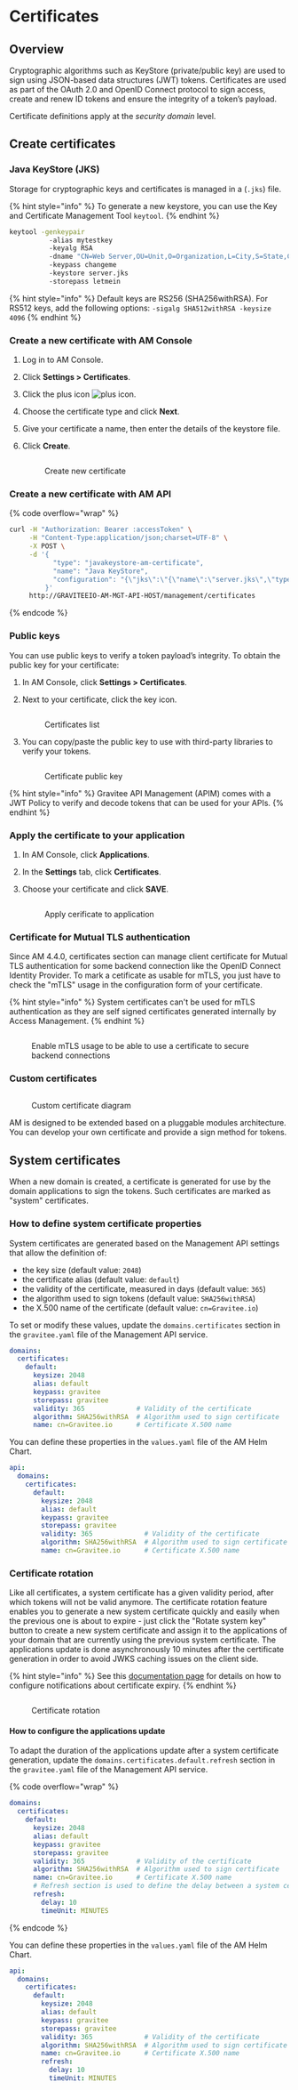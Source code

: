 # Certificates

## Overview

Cryptographic algorithms such as KeyStore (private/public key) are used to sign using JSON-based data structures (JWT) tokens. Certificates are used as part of the OAuth 2.0 and OpenID Connect protocol to sign access, create and renew ID tokens and ensure the integrity of a token’s payload.

Certificate definitions apply at the _security domain_ level.

## Create certificates

### Java KeyStore (JKS)

Storage for cryptographic keys and certificates is managed in a (`.jks`) file.

{% hint style="info" %}
To generate a new keystore, you can use the Key and Certificate Management Tool `keytool`.
{% endhint %}

```sh
keytool -genkeypair
          -alias mytestkey
          -keyalg RSA
          -dname "CN=Web Server,OU=Unit,O=Organization,L=City,S=State,C=US"
          -keypass changeme
          -keystore server.jks
          -storepass letmein
```

{% hint style="info" %}
Default keys are RS256 (SHA256withRSA). For RS512 keys, add the following options: `-sigalg SHA512withRSA -keysize 4096`
{% endhint %}

### Create a new certificate with AM Console

1. Log in to AM Console.
2. Click **Settings > Certificates**.
3. Click the plus icon ![plus icon](https://docs.gravitee.io/images/icons/plus-icon.png).
4. Choose the certificate type and click **Next**.
5. Give your certificate a name, then enter the details of the keystore file.
6.  Click **Create**.

    <figure><img src="https://docs.gravitee.io/images/am/current/graviteeio-am-userguide-create-certificate.png" alt=""><figcaption><p>Create new certificate</p></figcaption></figure>

### Create a new certificate with AM API

{% code overflow="wrap" %}
```sh
curl -H "Authorization: Bearer :accessToken" \
     -H "Content-Type:application/json;charset=UTF-8" \
     -X POST \
     -d '{
           "type": "javakeystore-am-certificate",
           "name": "Java KeyStore",
           "configuration": "{\"jks\":\"{\"name\":\"server.jks\",\"type\":\"\",\"size\":2236,\"content\":\"base64EncodingFile\",\"storepass\":\"letmein\",\"alias\":\"mytestkey\",\"keypass\":\"changeme\"}"
         }'
     http://GRAVITEEIO-AM-MGT-API-HOST/management/certificates
```
{% endcode %}

### Public keys

You can use public keys to verify a token payload’s integrity. To obtain the public key for your certificate:

1. In AM Console, click **Settings > Certificates**.
2.  Next to your certificate, click the key icon.

    <figure><img src="https://docs.gravitee.io/images/am/current/graviteeio-am-quickstart-profile-public-key.png" alt=""><figcaption><p>Certificates list</p></figcaption></figure>
3.  You can copy/paste the public key to use with third-party libraries to verify your tokens.

    <figure><img src="https://docs.gravitee.io/images/am/current/graviteeio-am-userguide-public-key.png" alt=""><figcaption><p>Certificate public key</p></figcaption></figure>

{% hint style="info" %}
Gravitee API Management (APIM) comes with a JWT Policy to verify and decode tokens that can be used for your APIs.
{% endhint %}

### Apply the certificate to your application

1. In AM Console, click **Applications**.
2. In the **Settings** tab, click **Certificates**.
3.  Choose your certificate and click **SAVE**.

    <figure><img src="https://docs.gravitee.io/images/am/current/graviteeio-am-userguide-certificate-app.png" alt=""><figcaption><p>Apply cerificate to application</p></figcaption></figure>

### Certificate for Mutual TLS authentication

Since AM 4.4.0, certificates section can manage client certificate for Mutual TLS authentication for some backend connection like the OpenID Connect Identity Provider. To mark a cetificate as usable for mTLS, you just have to check the "mTLS" usage in the configuration form of your certificate.

{% hint style="info" %}
System certificates can't be used for mTLS authentication as they are self signed certificates generated internally by Access Management.
{% endhint %}

<figure><img src="../.gitbook/assets/image.png" alt=""><figcaption><p>Enable mTLS usage to be able to use a certificate to secure backend connections</p></figcaption></figure>

### Custom certificates

<figure><img src="https://docs.gravitee.io/images/am/current/graviteeio-am-userguide-custom-certificate.png" alt=""><figcaption><p>Custom certificate diagram</p></figcaption></figure>

AM is designed to be extended based on a pluggable modules architecture. You can develop your own certificate and provide a sign method for tokens.

## System certificates

When a new domain is created, a certificate is generated for use by the domain applications to sign the tokens. Such certificates are marked as "system" certificates.

### How to define system certificate properties

System certificates are generated based on the Management API settings that allow the definition of:

* the key size (default value: `2048`)
* the certificate alias (default value: `default`)
* the validity of the certificate, measured in days (default value: `365`)
* the algorithm used to sign tokens (default value: `SHA256withRSA`)
* the X.500 name of the certificate (default value: `cn=Gravitee.io`)

To set or modify these values, update the `domains.certificates` section in the `gravitee.yaml` file of the Management API service.

```yaml
domains:
  certificates:
    default:
      keysize: 2048
      alias: default
      keypass: gravitee
      storepass: gravitee
      validity: 365             # Validity of the certificate
      algorithm: SHA256withRSA  # Algorithm used to sign certificate
      name: cn=Gravitee.io      # Certificate X.500 name
```

You can define these properties in the `values.yaml` file of the AM Helm Chart.

```yaml
api:
  domains:
    certificates:
      default:
        keysize: 2048
        alias: default
        keypass: gravitee
        storepass: gravitee
        validity: 365             # Validity of the certificate
        algorithm: SHA256withRSA  # Algorithm used to sign certificate
        name: cn=Gravitee.io      # Certificate X.500 name
```

### Certificate rotation

Like all certificates, a system certificate has a given validity period, after which tokens will not be valid anymore. The certificate rotation feature enables you to generate a new system certificate quickly and easily when the previous one is about to expire - just click the "Rotate system key" button to create a new system certificate and assign it to the applications of your domain that are currently using the previous system certificate. The applications update is done asynchronously 10 minutes after the certificate generation in order to avoid JWKS caching issues on the client side.

{% hint style="info" %}
See this [documentation page](../getting-started/configuration/configure-am-api/) for details on how to configure notifications about certificate expiry.
{% endhint %}

<figure><img src="https://docs.gravitee.io/images/am/current/graviteeio-am-userguide-system-certificates.png" alt=""><figcaption><p>Certificate rotation</p></figcaption></figure>

#### How to configure the applications update

To adapt the duration of the applications update after a system certificate generation, update the `domains.certificates.default.refresh` section in the `gravitee.yaml` file of the Management API service.

{% code overflow="wrap" %}
```yaml
domains:
  certificates:
    default:
      keysize: 2048
      alias: default
      keypass: gravitee
      storepass: gravitee
      validity: 365             # Validity of the certificate
      algorithm: SHA256withRSA  # Algorithm used to sign certificate
      name: cn=Gravitee.io      # Certificate X.500 name
      # Refresh section is used to define the delay between a system certificate renewal and the applications update to use this new certificate
      refresh:
        delay: 10
        timeUnit: MINUTES
```
{% endcode %}

You can define these properties in the `values.yaml` file of the AM Helm Chart.

```yaml
api:
  domains:
    certificates:
      default:
        keysize: 2048
        alias: default
        keypass: gravitee
        storepass: gravitee
        validity: 365             # Validity of the certificate
        algorithm: SHA256withRSA  # Algorithm used to sign certificate
        name: cn=Gravitee.io      # Certificate X.500 name
        refresh:
          delay: 10
          timeUnit: MINUTES
```
